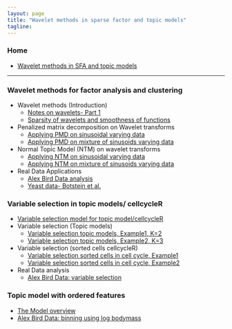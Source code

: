 ```yaml
---
layout: page
title: "Wavelet methods in sparse factor and topic models"
tagline: 
---
```


### Home
  * [Wavelet methods in SFA and topic models](#admixture-clustering)

---

### Wavelet methods for factor analysis and clustering  <a id = 'wave-sfa'></a>

* Wavelet methods (Introduction)
    * [Notes on wavelets- Part 1](project/src/wavelets_intro.html)
    * [Sparsity of wavelets and smoothness of functions](project/src/wavelet_sparsity.html)
* Penalized matrix decomposition on Wavelet transforms 
    * [Applying PMD on sinusoidal varying data](project/src/pmd_wavelets.html)
    * [Applying PMD on mixture of sinusoids varying data](project/src/pmd_wavelets_2.html)
* Normal Topic Model (NTM) on wavelet transforms
    * [Applying NTM on sinusoidal varying data](project/src/ntm_wavelets.html)
    * [Applying NTM on mixture of sinusoids varying data](project/src/ntm_wavelets_2.html)
* Real Data Applications 
	* [Alex Bird Data analysis](project/src/alex_data_wavelets.html)
	* [Yeast data- Botstein et al.](project/src/yeast_data_wavelets.html)
	

### Variable selection in topic models/ cellcycleR  <a id = 'wave-sfa2'></a>

* [Variable selection model for topic model/cellcycleR](project/src/var_select_model.pdf)
* Variable selection (Topic models)
    * [Variable selection topic models, Example1, K=2](project/src/varselect_topicmodel_ex1.html)
    * [Variable selection topic models, Example2, K=3](project/src/varselect_topicmodel_ex2.html)
* Variable selection (sorted cells cellcycleR)
    * [Variable selection sorted cells in cell cycle, Example1](project/src/varselect_cellcycleR_ex1.html)
    * [Variable selection sorted cells in cell cycle, Example2](project/src/varselect_cellcycleR_ex2.html)
* Real Data analysis
    * [Alex Bird Data: variable selection](project/src/alex_data_varselect.html)
    

### Topic model with ordered features <a id = 'wave-sfa3'></a>

* [The Model overview](project/src/topicmodel_ordered_features.pdf)
* [ Alex Bird Data: binning using log bodymass](project/src/alex_data_binned_topics.html)


